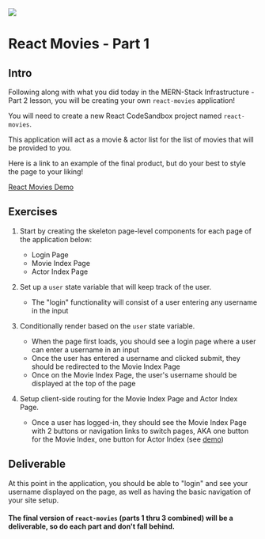 <img src="https://images.unsplash.com/photo-1542204165-65bf26472b9b?ixid=MnwxMjA3fDB8MHxwaG90by1wYWdlfHx8fGVufDB8fHx8&ixlib=rb-1.2.1&auto=format&fit=crop&w=1267&q=80">

# React Movies - Part 1

## Intro

Following along with what you did today in the MERN-Stack Infrastructure - Part 2 lesson, you will be creating your own `react-movies` application!

You will need to create a new React CodeSandbox project named `react-movies`.

This application will act as a movie & actor list for the list of movies that will be provided to you.

Here is a link to an example of the final product, but do your best to style the page to your liking!

[React Movies Demo](https://7umcq.csb.app/)


## Exercises

1. Start by creating the skeleton page-level components for each page of the application below:
	- Login Page
	- Movie Index Page
	- Actor Index Page

2. Set up a `user` state variable that will keep track of the user.
	- The "login" functionality will consist of a user entering any username in the input

3. Conditionally render based on the `user` state variable.
	- When the page first loads, you should see a login page where a user can enter a username in an input
	- Once the user has entered a username and clicked submit, they should be redirected to the Movie Index Page
	- Once on the Movie Index Page, the user's username should be displayed at the top of the page

4. Setup client-side routing for the Movie Index Page and Actor Index Page.
	- Once a user has logged-in, they should see the Movie Index Page with 2 buttons or navigation links to switch pages, AKA one button for the Movie Index, one button for Actor Index (see [demo](https://7umcq.csb.app/))


## Deliverable

At this point in the application, you should be able to "login" and see your username displayed on the page, as well as having the basic navigation of your site setup.

#### The final version of `react-movies` (parts 1 thru 3 combined) will be a deliverable, so do each part and don't fall behind.
